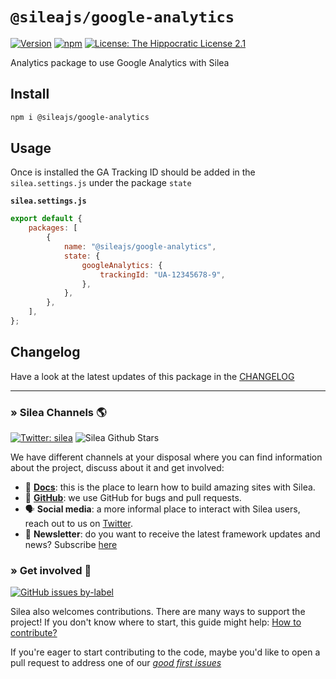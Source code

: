 # `@sileajs/google-analytics`

[![Version](https://img.shields.io/npm/v/@sileajs/google-analytics.svg)](https://www.npmjs.com/package/@sileajs/google-analytics) [![npm](https://img.shields.io/npm/dw/@sileajs/google-analytics)](https://www.npmjs.com/package/@sileajs/google-analytics) [![License: The Hippocratic License 2.1](https://img.shields.io/badge/license-The%20Hippocratic%20License%202.1-%23000)](https://github.com/SileaJS/silea/blob/master/LICENSE)

Analytics package to use Google Analytics with Silea

## Install

```sh
npm i @sileajs/google-analytics
```

## Usage

Once is installed the GA Tracking ID should be added in the `silea.settings.js` under the package `state`

**`silea.settings.js`**

```js
export default {
	packages: [
		{
			name: "@sileajs/google-analytics",
			state: {
				googleAnalytics: {
					trackingId: "UA-12345678-9",
				},
			},
		},
	],
};
```

## Changelog

Have a look at the latest updates of this package in the [CHANGELOG](https://github.com/SileaJS/silea/blob/dev/packages/google-analytics/CHANGELOG.md)

---

### » Silea Channels 🌎

[![Twitter: silea](https://img.shields.io/twitter/follow/silea.svg?style=social)](https://twitter.com/silea) ![Silea Github Stars](https://img.shields.io/github/stars/sileajs/silea?style=social)

We have different channels at your disposal where you can find information about the project, discuss about it and get involved:

-   📖 **[Docs](https://docs.sileajs.com)**: this is the place to learn how to build amazing sites with Silea.
-   🐞 **[GitHub](https://github.com/SileaJS/silea)**: we use GitHub for bugs and pull requests.
-   🗣 **Social media**: a more informal place to interact with Silea users, reach out to us on [Twitter](https://twitter.com/silea).
-   💌 **Newsletter**: do you want to receive the latest framework updates and news? Subscribe [here](https://sileajs.com/)

### » Get involved 🤗

[![GitHub issues by-label](https://img.shields.io/github/issues/sileajs/silea/good%20first%20issue)](https://github.com/SileaJS/silea/issues?q=is%3Aissue+is%3Aopen+label%3A%22good+first+issue%22)

Silea also welcomes contributions. There are many ways to support the project! If you don't know where to start, this guide might help: [How to contribute?](https://docs.sileajs.com/contributing/how-to-contribute)

If you're eager to start contributing to the code, maybe you'd like to open a pull request to address one of our [_good first issues_](https://github.com/SileaJS/silea/issues?q=is%3Aissue+is%3Aopen+label%3A%22good+first+issue%22)
